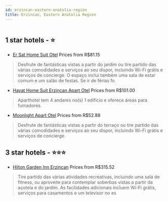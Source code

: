 ```yaml
---
id: erzincan-eastern-anatolia-region
title: Erzincan, Eastern Anatolia Region
---
```


<center><img src="https://i.travelapi.com/hotels/23000000/22560000/22552300/22552266/c1bca168_z.jpg" alt="" /></center>


##  1 star hotels - ⭐️

-    [Er Sat Home Suit Otel](https://www.hurb.com/br/aud/https://www.hurb.com/br/hotels/erzincan/er-sat-home-suit-otel-HT-CGVU?cmp=18055) Prices from R$81.15
   > Desfrute de fantásticas vistas a partir do jardim ou tire partido das várias comodidades e serviços ao seu dispor, incluindo Wi-Fi grátis e serviços de concierge. O espaço inclui também uma sala de estar comum e um salão de festas. Se ir de férias fo
-    [Hayat Home Suit Erzincan Apart Otel](https://www.hurb.com/br/aud/https://www.hurb.com/br/hotels/erzincan/hayat-home-suit-erzincan-apart-otel-HT-2637?cmp=18055) Prices from R$101.00
   > Aparthotel tem 4 andares no(s) 1 edifício e oferece áreas para fumadores.
-    [Moonlıght Apart Otel](https://www.hurb.com/br/aud/https://www.hurb.com/br/hotels/erzincan/moonlight-apart-otel-HT-D4AR?cmp=18055) Prices from R$52.88
   > Desfrute de fantásticas vistas a partir do terraço ou tire partido das várias comodidades e serviços ao seu dispor, incluindo Wi-Fi grátis e serviços de concierge.

##  3 star hotels - ⭐️⭐️⭐️

-    [Hilton Garden Inn Erzincan](https://www.hurb.com/br/aud/https://www.hurb.com/br/hotels/erzincan/hilton-garden-inn-erzincan-HT-LMMM?cmp=18055) Prices from R$315.52
   > Tire partido das várias atividades recreativas, incluindo uma sala de fitness, ou aproveite para contemplar soberbas vistas a partir da açoteia e do jardim. As facilidades adicionais incluem Wi-Fi grátis, serviços para casamentos e um televisor no es
